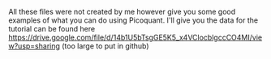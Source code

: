 All these files were not created by me however give you some good examples of what you can do using Picoquant. I'll give you the data for the tutorial can be found here https://drive.google.com/file/d/14b1U5bTsgGE5K5_x4VClocblgccCO4MI/view?usp=sharing (too large to put in github)
